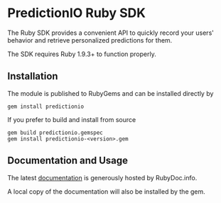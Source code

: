 PredictionIO Ruby SDK
=====================

The Ruby SDK provides a convenient API to quickly record your users' behavior
and retrieve personalized predictions for them.

The SDK requires Ruby 1.9.3+ to function properly.


Installation
------------

The module is published to RubyGems and can be installed directly by

    gem install predictionio

If you prefer to build and install from source

    gem build predictionio.gemspec
    gem install predictionio-<version>.gem


Documentation and Usage
-----------------------

The latest [documentation](http://rubydoc.info/github/PredictionIO/PredictionIO-Ruby-SDK/frames)
is generously hosted by RubyDoc.info.

A local copy of the documentation will also be installed by the gem.
